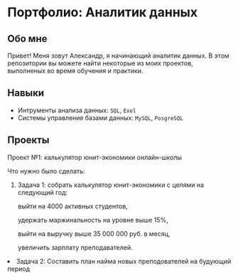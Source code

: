 # Портфолио: Аналитик данных
## Обо мне
Привет! Меня зовут Александр, я начинающий аналитик данных. В этом репозитории вы можете найти некоторые из моих проектов, выполненых во время обучения и практики.


## Навыки
- Интрументы анализа данных: ``SQL``, ``Exel``
- Системы управления базами данных: ``MySQL``, ``PosgreSQL``

## Проекты
<p>Пpоект №1: калькулятор юнит-экономики онлайн-школы</p>
<p>Что нужно было сделать:<p>
<ol>
<li>Задача 1: собрать калькулятор юнит-экономики с целями на следующий год:
<p>выйти на 4000 активных студентов,</p>
<p>удержать маржинальность на уровне выше 15%,</p>
<p>выйти на выручку выше 35 000 000 руб. в месяц,</p>
<p>увеличить зарплату преподавателей.</p></li>
</ol>
  


<li>Задача 2: Составить план найма новых преподователей на будующий период</li>
